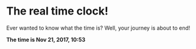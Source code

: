 # The real time clock!

Ever wanted to know what the time is? Well, your journey is about to end!

**The time is Nov 21, 2017, 10:53**